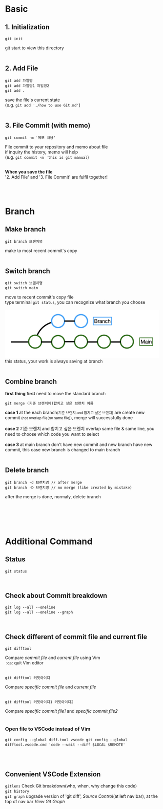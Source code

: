 <h1>Basic</h1>
<h2>1. Initialization</h2>   

```
git init
```
git start to view this directory
<br><br>

<h2>2. Add File</h2>

```
git add 파일명
git add 파일명1 파일명2
git add .
```
save the file's current state<br>
(e.g. `git add './how to use Git.md'`)
<br><br>

<h2>3. File Commit (with memo)</h2>

```
git commit -m '메모 내용'
```
File commit to your repository and memo about file<br>
if inquiry the history, memo will help<br>
(e.g. `git commit -m 'this is git manual`)<br><br>

**When you save the file**<br>
'2. Add File' and '3. File Commit' are fulfil together!

<br><br>
<h1>Branch</h1>
<h2>Make branch</h2>

```
git branch 브랜치명
```
make to most recent commit's copy
<br><br>

<h2>Switch branch</h2>

```
git switch 브랜치명
git switch main
```
move to recent commit's copy file<br>
type terminal `git status`, you can recognize what branch you choose
<br><br>
![BranchImg](imgOfBranch.png)
this status, your work is always saving at branch
<br><br>

<h2>Combine branch</h2>

**first thing first** need to move the standard branch

```
git merge (기준 브랜치에)합치고 싶은 브랜치 이름
```
**case 1** at the each branch<small>(기준 브랜치 and 합치고 싶은 브랜치)</small> are create new commit <small>(not overlap file(no same file))</small>, merge will successfully done<br><br>
**case 2** 기준 브랜치 and 합치고 싶은 브랜치 overlap same file & same line, you need to choose which code you want to select
<br><br>
**case 3** at main branch don't have new commit and new branch have new commit, this case new branch is changed to main branch
<br><br>
<h2>Delete branch</h2>

```
git branch -d 브랜치명 // after merge
git branch -D 브랜치명 // no merge (like created by mistake)
```
after the merge is done, normaly, delete branch

<br><br><br><br>




<h1>Additional Command</h1>
<h2>Status</h2>

```
git status
```
<br>
<h2>Check about Commit breakdown</h2>

```
git log --all --oneline
git log --all --oneline --graph
```
<br>
<h2>Check different of commit file and current file</h2>

```
git difftool
```
Compare *commit file* and *current file* using Vim<br>
`:qa`: quit Vim editor
<br><br>
```
git difftool 커밋아이디
```
Compare *specific commit file* and *current file*<br><br>
```
git difftool 커밋아이디1 커밋아이디2
```
Compare *specific commit file1* and *specific commit file2*<br><br>

<h3>Open file to VSCode instead of Vim</h3>

```
git config --global diff.tool vscode git config --global difftool.vscode.cmd 'code --wait --diff $LOCAL $REMOTE'
```
<br><br>



<h2>Convenient VSCode Extension</h2>

`gitlens` Check Git breakdown(who, when, why change this code)<br>
`git history`<br>
`git graph` upgrade version of 'git diff', *Source Control*(at left nav bar), at the top of nav bar *View Git Graph* <br>